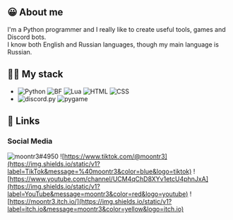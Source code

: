 ## 😀 About me
I'm a Python programmer and I really like to create useful tools, games and Discord bots.<br>I know both English and Russian languages, though my main language is Russian.

## 👩‍💻 My stack
* ![Python](https://img.shields.io/static/v1?label=%20&message=Python&color=yellow&logo=python)
![BF](https://img.shields.io/static/v1?label=%20&message=Brainfuck&color=blue&logo=brainfuck)
![Lua](https://img.shields.io/static/v1?label=%20&message=Lua&color=darkblue&logo=lua)
![HTML](https://img.shields.io/static/v1?label=%20&message=HTML&color=darkred&logo=html5)
![CSS](https://img.shields.io/static/v1?label=%20&message=CSS&color=blue&logo=css3)<br>
* ![discord.py](https://img.shields.io/static/v1?label=%20&message=discord.py&color=yellow&logo=discord)
![pygame](https://img.shields.io/static/v1?label=%20&message=pygame&color=fff&logo=python)

## 🔗 Links
### Social Media
![moontr3#4950](https://img.shields.io/static/v1?label=Discord&message=moontr3%234950&color=blue&logo=discord)
![https://www.tiktok.com/@moontr3](https://img.shields.io/static/v1?label=TikTok&message=%40moontr3&color=blue&logo=tiktok)
![https://www.youtube.com/channel/UCM4qChD8XYv1etcU4phnJxA](https://img.shields.io/static/v1?label=YouTube&message=moontr3&color=red&logo=youtube)
![https://moontr3.itch.io/](https://img.shields.io/static/v1?label=itch.io&message=moontr3&color=yellow&logo=itch.io)<br>
